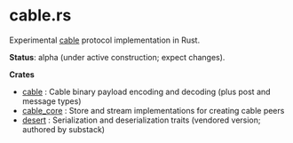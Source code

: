# cable.rs

Experimental [cable](https://github.com/cabal-club/cable) protocol implementation in Rust.

**Status**: alpha (under active construction; expect changes).

**Crates**

- [cable](cable/) : Cable binary payload encoding and decoding (plus post and message types)
- [cable_core](cable_core/) : Store and stream implementations for creating cable peers
- [desert](desert/) : Serialization and deserialization traits (vendored version; authored by substack)
